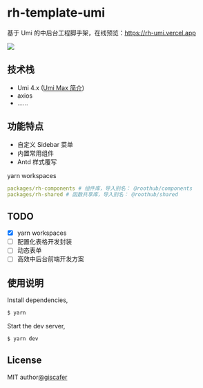 # rh-template-umi

基于 Umi 的中后台工程脚手架，在线预览：https://rh-umi.vercel.app

![](./demo.png)

## 技术栈

- Umi 4.x ([Umi Max 简介](https://next.umijs.org/zh-CN/docs/max/introduce))
- axios
- ……

## 功能特点

- 自定义 Sidebar 菜单
- 内置常用组件
- Antd 样式覆写
  <!-- - Swagger Doc Api TypeScript 接口代码生成 -->
  <!-- - 主题换色 -->

yarn workspaces

```yml
packages/rh-components # 组件库，导入别名： @roothub/components
packages/rh-shared # 函数共享库，导入别名： @roothub/shared
```

## TODO

- [x] yarn workspaces
- [ ] 配置化表格开发封装
- [ ] 动态表单
- [ ] 高效中后台前端开发方案

## 使用说明

Install dependencies,

```bash
$ yarn
```

Start the dev server,

```bash
$ yarn dev
```

## License

MIT author[@giscafer](https://giscafer.com)

